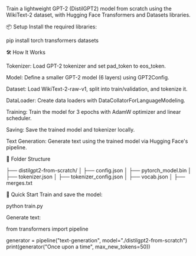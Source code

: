 Train a lightweight GPT-2 (DistilGPT2) model from scratch using the WikiText-2 dataset, with Hugging Face Transformers and Datasets libraries.

📦 Setup
Install the required libraries:

pip install torch transformers datasets

🛠️ How It Works

Tokenizer: Load GPT-2 tokenizer and set pad_token to eos_token.

Model: Define a smaller GPT-2 model (6 layers) using GPT2Config.

Dataset: Load WikiText-2-raw-v1, split into train/validation, and tokenize it.

DataLoader: Create data loaders with DataCollatorForLanguageModeling.

Training: Train the model for 3 epochs with AdamW optimizer and linear scheduler.

Saving: Save the trained model and tokenizer locally.

Text Generation: Generate text using the trained model via Hugging Face's pipeline.

🧩 Folder Structure

├── distilgpt2-from-scratch/
│   ├── config.json
│   ├── pytorch_model.bin
│   ├── tokenizer.json
│   ├── tokenizer_config.json
│   ├── vocab.json
│   ├── merges.txt

🚀 Quick Start
Train and save the model:

python train.py

Generate text:

from transformers import pipeline

generator = pipeline("text-generation", model="./distilgpt2-from-scratch")
print(generator("Once upon a time", max_new_tokens=50))

